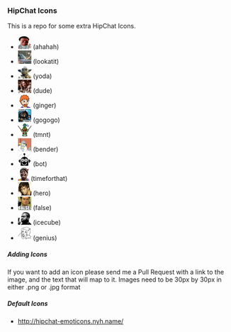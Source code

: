 ### HipChat Icons

This is a repo for some extra HipChat Icons.

* ![](icons/dennis.jpg) (ahahah)
* ![](icons/lookatit.jpg) (lookatit)
* ![](icons/yoda.jpg) (yoda)
* ![](icons/dude.jpg) (dude)
* ![](icons/ginger-fury.jpg) (ginger)
* ![](icons/sc.png) (gogogo)
* ![](icons/tmnt.png) (tmnt)
* ![](icons/bender.jpg) (bender)
* ![](icons/robot.png) (bot)
* ![](icons/timeforthat.gif) (timeforthat)
* ![](icons/hero.jpg) (hero)
* ![](icons/false.jpg) (false)
* ![](icons/ice_cube.png) (icecube)
* ![](icons/genius.jpg) (genius)

##### Adding Icons

If you want to add an icon please send me a Pull Request with a link to the image, and the text that will map to it. Images need to be 30px by 30px in either .png or .jpg format


##### Default Icons

* http://hipchat-emoticons.nyh.name/
